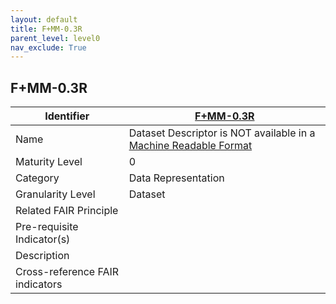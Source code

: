 ```yaml
---
layout: default
title: F+MM-0.3R
parent_level: level0
nav_exclude: True
---
```


## F+MM-0.3R

| Identifier | [F+MM-0.3R](https://github.com/FAIRplus/Data-Maturity/edit/v0.3/docs/_indicators/0.F+MM-0.3R.md) |
| --------- | ----------|
| Name | Dataset Descriptor is NOT available in a [Machine Readable Format](https://fairplus.github.io/Data-Maturity/docs/Glossary/#machine-readable-format) |
| Maturity Level | 0 |
| Category | Data Representation |
| Granularity Level | Dataset |
| Related FAIR Principle |  |
| Pre-requisite Indicator(s) |  |
| Description | |
| Cross-reference FAIR indicators |  |
